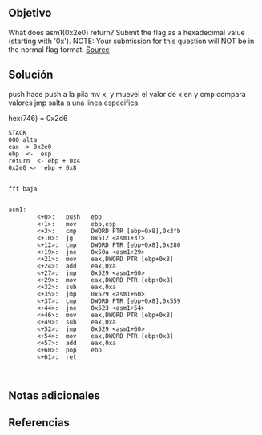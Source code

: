 ## Objetivo
What does asm1(0x2e0) return? Submit the flag as a hexadecimal value (starting with '0x'). NOTE: Your submission for this question will NOT be in the normal flag format. [Source](https://jupiter.challenges.picoctf.org/static/f1c2358ff7d1e9386e41552c549cf2f6/test.S)
## Solución

push hace push a la pila
mv x, y   muevel el valor de x en y
cmp compara valores
jmp salta a una linea especifica




hex(746) = 0x2d6

```
STACK 
000 alta
eax -> 0x2e0
ebp  <-  esp
return  <- ebp + 0x4
0x2e0 <-  ebp + 0x8


fff baja


asm1:
        <+0>:   push   ebp
        <+1>:   mov    ebp,esp
        <+3>:   cmp    DWORD PTR [ebp+0x8],0x3fb
        <+10>:  jg     0x512 <asm1+37>
        <+12>:  cmp    DWORD PTR [ebp+0x8],0x280
        <+19>:  jne    0x50a <asm1+29>
        <+21>:  mov    eax,DWORD PTR [ebp+0x8]
        <+24>:  add    eax,0xa
        <+27>:  jmp    0x529 <asm1+60>
        <+29>:  mov    eax,DWORD PTR [ebp+0x8]
        <+32>:  sub    eax,0xa
        <+35>:  jmp    0x529 <asm1+60>
        <+37>:  cmp    DWORD PTR [ebp+0x8],0x559
        <+44>:  jne    0x523 <asm1+54>
        <+46>:  mov    eax,DWORD PTR [ebp+0x8]
        <+49>:  sub    eax,0xa
        <+52>:  jmp    0x529 <asm1+60>
        <+54>:  mov    eax,DWORD PTR [ebp+0x8]
        <+57>:  add    eax,0xa
        <+60>:  pop    ebp
        <+61>:  ret    



```
## Notas adicionales

## Referencias
